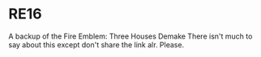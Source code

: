 # RE16
A backup of the Fire Emblem: Three Houses Demake
There isn't much to say about this except don't share the link alr. Please.
